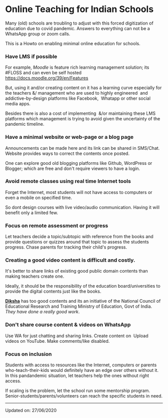 # Online Teaching for Indian Schools

Many (old) schools are troubling to adjust with this forced digitization of
education due to covid pandemic. Answers to everything can not be a WhatsApp
group or zoom calls.

This is a Howto on enabling minimal online education for schools.

### Have LMS if possible

For example, *Moodle* is feature rich learning management solution; its #FLOSS
and can even be self hosted https://docs.moodle.org/39/en/Features

But, using it and/or creating content on it has a learning curve especially for
the teachers &/ management who are used to highly engineered  and
addictive-by-design platforms like Facebook,  Whatapp or other social media
apps.

Besides there is also a cost of implementing  &/or maintaining these LMS
platforms which management is trying to avoid given the uncertainty of the
pandemic timeline.

### Have a minimal website or web-page or a blog page

Announcements can be made here and its link can be shared in SMS/Chat. Website
provides ways to correct the contents once posted.

One can explore good old blogging platforms like Github, WordPress or Blogger;
which are free and don't require viewers to have a login.

### Avoid remote classes using real time Internet tools

Forget the Internet, most students will not have access to computers or even a
mobile on specified time.

So dont design courses with live video/audio communication. Having it will
benefit only a limited few.

### Focus on remote assessment or progress

Let teachers decide a topic/subtopic with reference from the books and provide
questions or quizzes around that topic to assess the students progress. Chase
parents for tracking their child's progress.

### Creating a good video content is difficult and costly.

It's better to share links of existing good public domain contents than making
teachers create one.

Ideally, it should be the responsibility of the education board/universities to
provide the digital contents just like the books.

**[Diksha](https://merge.diksha.gov.in/)** has too good contents and its an
initiative of the National Council of Educational Research and Training
Ministry of Education, Govt of India. *They have done a really good work*.

### Don't share course content & videos on WhatsApp

Use WA for just chatting and sharing links. Create content on  Upload videos on
YouTube. Make comments/like disabled.

### Focus on inclusion

Students with access to resources like the Internet, computers or parents
who-teach-their-kids would definitely have an edge over others without it. In
this pandandemic situation, let teachers help the ones without right access.

If scaling is the problem, let the school run some mentorship program.
Senior-students/parents/volunteers can reach the specific students in need.

---

Updated on: 27/06/2020
